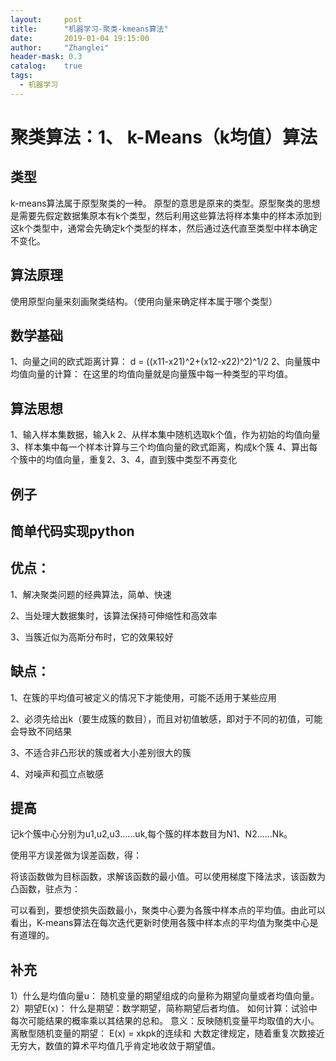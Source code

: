 ```yaml
---
layout:     post
title:      "机器学习-聚类-kmeans算法"
date:       2019-01-04 19:15:00
author:     "Zhanglei"
header-mask: 0.3
catalog:    true
tags:
  - 机器学习
---
```



# 聚类算法：1、 k-Means（k均值）算法
## 类型
k-means算法属于原型聚类的一种。
原型的意思是原来的类型。原型聚类的思想是需要先假定数据集原本有k个类型，然后利用这些算法将样本集中的样本添加到这k个类型中，通常会先确定k个类型的样本，然后通过迭代直至类型中样本确定不变化。
## 算法原理
使用原型向量来刻画聚类结构。（使用向量来确定样本属于哪个类型）
## 数学基础
1、向量之间的欧式距离计算：
d = ((x11-x21)^2+(x12-x22)^2)^1/2
2、向量簇中均值向量的计算：
在这里的均值向量就是向量簇中每一种类型的平均值。
## 算法思想
1、输入样本集数据，输入k
2、从样本集中随机选取k个值，作为初始的均值向量
3、样本集中每一个样本计算与三个均值向量的欧式距离，构成k个簇
4、算出每个簇中的均值向量，重复2、3、4，直到簇中类型不再变化
## 例子

## 简单代码实现python



## 优点：
1、解决聚类问题的经典算法，简单、快速

2、当处理大数据集时，该算法保持可伸缩性和高效率

3、当簇近似为高斯分布时，它的效果较好
## 缺点：
1、在簇的平均值可被定义的情况下才能使用，可能不适用于某些应用

2、必须先给出k（要生成簇的数目），而且对初值敏感，即对于不同的初值，可能会导致不同结果

3、不适合非凸形状的簇或者大小差别很大的簇

4、对噪声和孤立点敏感
## 提高
记k个簇中心分别为u1,u2,u3……uk,每个簇的样本数目为N1、N2……Nk。

使用平方误差做为误差函数，得：

将该函数做为目标函数，求解该函数的最小值。可以使用梯度下降法求，该函数为凸函数，驻点为：

可以看到，要想使损失函数最小，聚类中心要为各簇中样本点的平均值。由此可以看出，K-means算法在每次迭代更新时使用各簇中样本点的平均值为聚类中心是有道理的。

## 补充
1）什么是均值向量u：
随机变量的期望组成的向量称为期望向量或者均值向量。
2）期望E(x)：
什么是期望：数学期望，简称期望后者均值。
如何计算：试验中每次可能结果的概率乘以其结果的总和。
意义：反映随机变量平均取值的大小。
离散型随机变量的期望：
E(x) = xkpk的连续和
大数定律规定，随着重复次数接近无穷大，数值的算术平均值几乎肯定地收敛于期望值。
